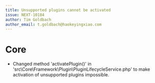 ```yaml
---
title: Unsupported plugins cannot be activated
issue: NEXT-10184
author: Tim Goldbach
author_email: t.goldbach@haokeyingxiao.com 
---
```

# Core
* Changed method 'activatePlugin()' in 'src\Core\Framework\Plugin\PluginLifecycleService.php' to make activation of unsupported plugins impossible.
